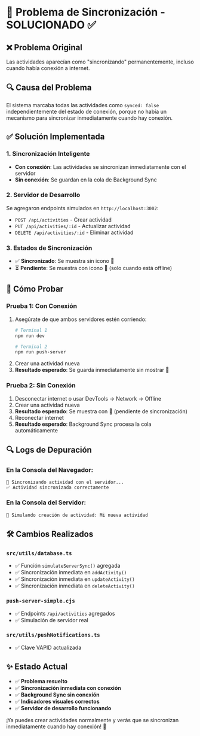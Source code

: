 # 🔧 Problema de Sincronización - SOLUCIONADO ✅

## ❌ Problema Original
Las actividades aparecían como "sincronizando" permanentemente, incluso cuando había conexión a internet.

## 🔍 Causa del Problema
El sistema marcaba todas las actividades como `synced: false` independientemente del estado de conexión, porque no había un mecanismo para sincronizar inmediatamente cuando hay conexión.

## ✅ Solución Implementada

### 1. **Sincronización Inteligente**
- **Con conexión**: Las actividades se sincronizan inmediatamente con el servidor
- **Sin conexión**: Se guardan en la cola de Background Sync

### 2. **Servidor de Desarrollo**
Se agregaron endpoints simulados en `http://localhost:3002`:
- `POST /api/activities` - Crear actividad
- `PUT /api/activities/:id` - Actualizar actividad  
- `DELETE /api/activities/:id` - Eliminar actividad

### 3. **Estados de Sincronización**
- ✅ **Sincronizado**: Se muestra sin icono 🔄
- ⏳ **Pendiente**: Se muestra con icono 🔄 (solo cuando está offline)

## 🧪 Cómo Probar

### Prueba 1: Con Conexión
1. Asegúrate de que ambos servidores estén corriendo:
   ```bash
   # Terminal 1
   npm run dev
   
   # Terminal 2  
   npm run push-server
   ```
2. Crear una actividad nueva
3. **Resultado esperado**: Se guarda inmediatamente sin mostrar 🔄

### Prueba 2: Sin Conexión
1. Desconectar internet o usar DevTools → Network → Offline
2. Crear una actividad nueva
3. **Resultado esperado**: Se muestra con 🔄 (pendiente de sincronización)
4. Reconectar internet
5. **Resultado esperado**: Background Sync procesa la cola automáticamente

## 🔍 Logs de Depuración

### En la Consola del Navegador:
```
🔄 Sincronizando actividad con el servidor...
✅ Actividad sincronizada correctamente
```

### En la Consola del Servidor:
```
📝 Simulando creación de actividad: Mi nueva actividad
```

## 🛠️ Cambios Realizados

### `src/utils/database.ts`
- ✅ Función `simulateServerSync()` agregada
- ✅ Sincronización inmediata en `addActivity()`
- ✅ Sincronización inmediata en `updateActivity()`
- ✅ Sincronización inmediata en `deleteActivity()`

### `push-server-simple.cjs`
- ✅ Endpoints `/api/activities` agregados
- ✅ Simulación de servidor real

### `src/utils/pushNotifications.ts`
- ✅ Clave VAPID actualizada

## ✨ Estado Actual
- ✅ **Problema resuelto**
- ✅ **Sincronización inmediata con conexión**
- ✅ **Background Sync sin conexión**
- ✅ **Indicadores visuales correctos**
- ✅ **Servidor de desarrollo funcionando**

¡Ya puedes crear actividades normalmente y verás que se sincronizan inmediatamente cuando hay conexión! 🎉